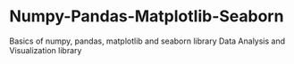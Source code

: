 # Numpy-Pandas-Matplotlib-Seaborn
Basics of numpy, pandas, matplotlib and seaborn library
Data Analysis and Visualization library

